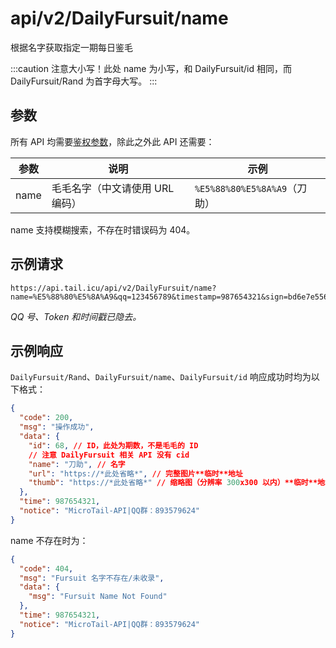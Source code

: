 # api/v2/DailyFursuit/name
根据名字获取指定一期每日鉴毛

:::caution
注意大小写！此处 name 为小写，和 DailyFursuit/id 相同，而 DailyFursuit/Rand 为首字母大写。
:::

## 参数
所有 API 均需要[鉴权参数](/docs/misc/furbot/index#鉴权)，除此之外此 API 还需要：

| 参数 | 说明                            | 示例                         |
|------|---------------------------------|------------------------------|
| name | 毛毛名字（中文请使用 URL 编码） | `%E5%88%80%E5%8A%A9`（刀助） |

name 支持模糊搜索，不存在时错误码为 404。

## 示例请求
```url
https://api.tail.icu/api/v2/DailyFursuit/name?name=%E5%88%80%E5%8A%A9&qq=123456789&timestamp=987654321&sign=bd6e7e55657fcb27c71e76e90d8980d5
```
*QQ 号、Token 和时间戳已隐去。*

## 示例响应
`DailyFursuit/Rand`、`DailyFursuit/name`、`DailyFursuit/id` 响应成功时均为以下格式：
```json
{
  "code": 200,
  "msg": "操作成功",
  "data": {
    "id": 68, // ID，此处为期数，不是毛毛的 ID
    // 注意 DailyFursuit 相关 API 没有 cid
    "name": "刀助", // 名字
    "url": "https://*此处省略*", // 完整图片**临时**地址
    "thumb": "https://*此处省略*" // 缩略图（分辨率 300x300 以内）**临时**地址
  },
  "time": 987654321,
  "notice": "MicroTail-API|QQ群：893579624"
}
```

name 不存在时为：
```json
{
  "code": 404,
  "msg": "Fursuit 名字不存在/未收录",
  "data": {
    "msg": "Fursuit Name Not Found"
  },
  "time": 987654321,
  "notice": "MicroTail-API|QQ群：893579624"
}
```
